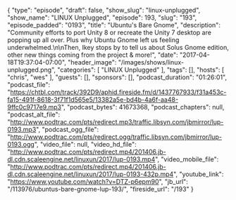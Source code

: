 {
  "type": "episode",
  "draft": false,
  "show_slug": "linux-unplugged",
  "show_name": "LINUX Unplugged",
  "episode": 193,
  "slug": "193",
  "episode_padded": "0193",
  "title": "Ubuntu's Bare Gnome",
  "description": "Community efforts to port Unity 8 or recreate the Unity 7 desktop are popping up all over. Plus why Ubuntu Gnome left us feeling underwhelmed.\n\nThen, Ikey stops by to tell us about Solus Gnome edition, other new things coming from the project & more!",
  "date": "2017-04-18T19:37:04-07:00",
  "header_image": "/images/shows/linux-unplugged.png",
  "categories": [
    "LINUX Unplugged"
  ],
  "tags": [],
  "hosts": [
    "chris",
    "wes"
  ],
  "guests": [],
  "sponsors": [],
  "podcast_duration": "01:26:01",
  "podcast_file": "https://chtbl.com/track/392D9/aphid.fireside.fm/d/1437767933/f31a453c-fa15-491f-8618-3f71f1d565e5/13382a5e-bd4b-4a6f-aa48-9ffc0c9717e9.mp3",
  "podcast_bytes": 41673368,
  "podcast_chapters": null,
  "podcast_alt_file": "http://www.podtrac.com/pts/redirect.mp3/traffic.libsyn.com/jbmirror/lup-0193.mp3",
  "podcast_ogg_file": "http://www.podtrac.com/pts/redirect.ogg/traffic.libsyn.com/jbmirror/lup-0193.ogg",
  "video_file": null,
  "video_hd_file": "http://www.podtrac.com/pts/redirect.mp4/201406.jb-dl.cdn.scaleengine.net/linuxun/2017/lup-0193.mp4",
  "video_mobile_file": "http://www.podtrac.com/pts/redirect.mp4/201406.jb-dl.cdn.scaleengine.net/linuxun/2017/lup-0193-432p.mp4",
  "youtube_link": "https://www.youtube.com/watch?v=DTZ-p6epm90",
  "jb_url": "/113976/ubuntus-bare-gnome-lup-193/",
  "fireside_url": "/193"
}

